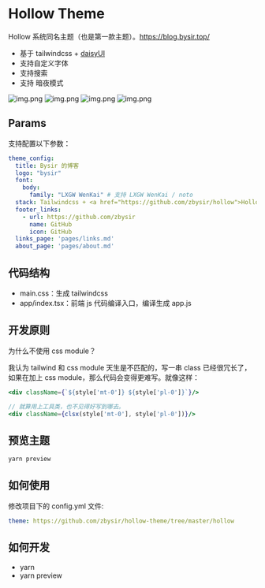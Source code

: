 # Hollow Theme

Hollow 系统同名主题（也是第一款主题）。https://blog.bysir.top/

- 基于 tailwindcss + [daisyUI](https://github.com/saadeghi/daisyui)
- 支持自定义字体
- 支持搜索
- 支持 暗夜模式

![img.png](docs/img.png)
![img.png](docs/img4.png)
![img.png](docs/img2.png)
![img.png](docs/img3.png)

## Params

支持配置以下参数：

```yaml
theme_config:
  title: Bysir 的博客
  logo: "bysir"
  font: 
    body:
      family: "LXGW WenKai" # 支持 LXGW WenKai / noto
  stack: Tailwindcss + <a href="https://github.com/zbysir/hollow">Hollow</a> + <a href="https://github.com/zbysir/gojsx">Jsx</a>
  footer_links:
    - url: https://github.com/zbysir
      name: GitHub
      icon: GitHub
  links_page: 'pages/links.md'
  about_page: 'pages/about.md'
```

## 代码结构
- main.css：生成 tailwindcss
- app/index.tsx：前端 js 代码编译入口，编译生成 app.js

## 开发原则
为什么不使用 css module？

我认为 tailwind 和 css module 天生是不匹配的，写一串 class 已经很冗长了，如果在加上 css module，那么代码会变得更难写。就像这样：
```jsx
<div className={`${style['mt-0']} ${style['pl-0']}`}/>

// 就算用上工具类，也不见得好写到哪去。
<div className={clsx(style['mt-0'], style['pl-0'])}/>
```

## 预览主题
```bash
yarn preview
```

## 如何使用
修改项目下的 config.yml 文件:

```yaml
theme: https://github.com/zbysir/hollow-theme/tree/master/hollow
```

## 如何开发
- yarn
- yarn preview
